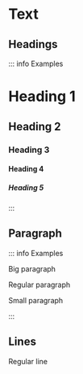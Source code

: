 # Text

## Headings
::: info Examples
<h1>Heading 1</h1>
<h2>Heading 2</h2>
<h3>Heading 3</h3>
<h4>Heading 4</h4>
<h5>Heading 5</h5>
:::

## Paragraph
::: info Examples
<p class='p-big'>Big paragraph</p>
<p>Regular paragraph</p>
<p class='p-small'>Small paragraph</p>
:::

## Lines
<span>Regular line</span>